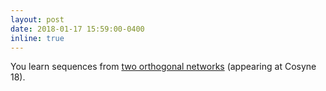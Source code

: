 ```yaml
---
layout: post
date: 2018-01-17 15:59:00-0400
inline: true
---
```


You learn sequences from [two orthogonal networks]() (appearing at Cosyne 18). 
